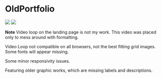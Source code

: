 # OldPortfolio
<img src="https://i.imgur.com/kquN97c.jpg">
<img src="https://i.imgur.com/Zuf8X00.jpeg">

**Note**
Video loop on the landing page is not my work. This video was placed only to mess around with formatting. 

Video Loop not compatible on all browsers, not the best fitting grid images.
Some fonts will appear missing.

Some minor responsivity issues. 

Featuring older graphic works, which are missing labels and descriptions. 
